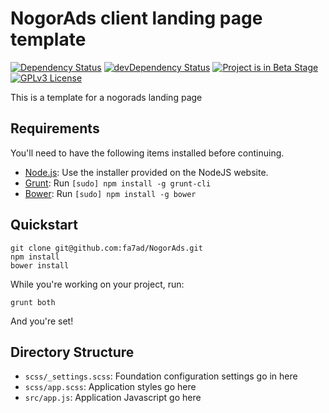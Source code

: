 # NogorAds client landing page template
[![Dependency Status](https://david-dm.org/fa7ad/NogorAds.svg?style=flat-square)](https://david-dm.org/fa7ad/NogorAds)
[![devDependency Status](https://david-dm.org/fa7ad/NogorAds/dev-status.svg?style=flat-square)](https://david-dm.org/fa7ad/NogorAds#info=devDependencies)
[![Project is in Beta Stage](https://img.shields.io/badge/stage-beta-orange.svg?style=flat-square)](#)
[![GPLv3 License](https://img.shields.io/badge/License-GPLv3-red.svg?style=flat-square)](#)


This is a template for a nogorads landing page

## Requirements

You'll need to have the following items installed before continuing.

  * [Node.js](http://nodejs.org): Use the installer provided on the NodeJS website.
  * [Grunt](http://gruntjs.com/): Run `[sudo] npm install -g grunt-cli`
  * [Bower](http://bower.io): Run `[sudo] npm install -g bower`

## Quickstart

```
git clone git@github.com:fa7ad/NogorAds.git
npm install
bower install
```

While you're working on your project, run:

`grunt both`

And you're set!

## Directory Structure

  * `scss/_settings.scss`: Foundation configuration settings go in here
  * `scss/app.scss`: Application styles go here
  * `src/app.js`: Application Javascript go here
